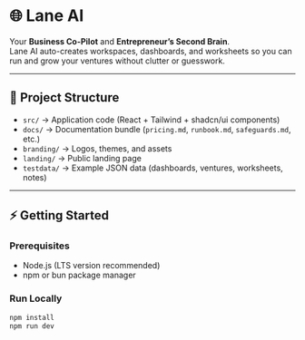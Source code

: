# 🌐 Lane AI

Your **Business Co-Pilot** and **Entrepreneur’s Second Brain**.  
Lane AI auto-creates workspaces, dashboards, and worksheets so you can run and grow your ventures without clutter or guesswork.

---

## 🚀 Project Structure

- `src/` → Application code (React + Tailwind + shadcn/ui components)
- `docs/` → Documentation bundle (`pricing.md`, `runbook.md`, `safeguards.md`, etc.)
- `branding/` → Logos, themes, and assets
- `landing/` → Public landing page
- `testdata/` → Example JSON data (dashboards, ventures, worksheets, notes)

---

## ⚡ Getting Started

### Prerequisites
- Node.js (LTS version recommended)
- npm or bun package manager

### Run Locally
```sh
npm install
npm run dev

